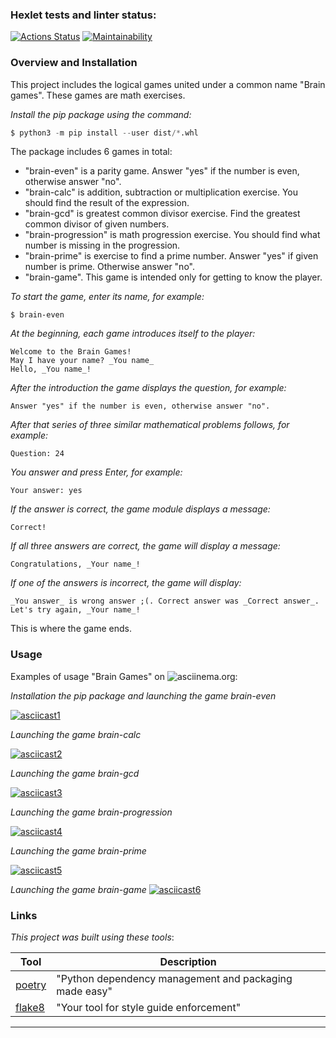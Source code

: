 ### Hexlet tests and linter status:

[![Actions Status](https://github.com/RustSaf/python-project-49/actions/workflows/hexlet-check.yml/badge.svg)](https://github.com/RustSaf/python-project-49/actions)
[![Maintainability](https://api.codeclimate.com/v1/badges/1b347846c0c66e6c280e/maintainability)](https://codeclimate.com/github/RustSaf/python-project-49/maintainability)


### Overview and Installation

This project includes the logical games united under a common name "Brain games".
These games are math exercises.

_Install the pip package using the command:_
```python
$ python3 -m pip install --user dist/*.whl
```

The package includes 6 games in total:
- "brain-even" is a parity game. Answer "yes" if the number is even, otherwise answer "no".
- "brain-calc" is addition, subtraction or multiplication exercise. You should find the result of the expression.
- "brain-gcd" is greatest common divisor exercise. Find the greatest common divisor of given numbers.
- "brain-progression" is math progression exercise. You should find what number is missing in the progression.
- "brain-prime" is exercise to find a prime number. Answer "yes" if given number is prime. Otherwise answer "no".
- "brain-game". This game is intended only for getting to know the player.



_To start the game, enter its name, for example:_
```
$ brain-even
```

_At the beginning, each game introduces itself to the player:_
```
Welcome to the Brain Games!
May I have your name? _You name_
Hello, _You name_!
```

_After the introduction the game displays the question, for example:_ 
```
Answer "yes" if the number is even, otherwise answer "no".
```

_After that series of three similar mathematical problems follows, for example:_
```
Question: 24
```

_You answer and press Enter, for example:_
```
Your answer: yes
```

_If the answer is correct, the game module displays a message:_ 
```
Correct!
```

_If all three answers are correct, the game will display a message:_ 
```
Congratulations, _Your name_!
```

_If one of the answers is incorrect, the game will display:_
```
_You answer_ is wrong answer ;(. Correct answer was _Correct answer_.
Let's try again, _Your name_!
```

This is where the game ends.


### Usage

Examples of usage "Brain Games" on ![asciinema.org](https://asciinema.org):

_Installation the pip package and launching the game brain-even_

[![asciicast1](https://asciinema.org/a/Nx40PPsyifkRWp5sE2kBeND0n.png)](https://asciinema.org/a/Nx40PPsyifkRWp5sE2kBeND0n)

_Launching the game brain-calc_

[![asciicast2](https://asciinema.org/a/PSwWy5V0hQnMPlVsoEHLsVcEE.png)](https://asciinema.org/a/PSwWy5V0hQnMPlVsoEHLsVcEE)

_Launching the game brain-gcd_

[![asciicast3](https://asciinema.org/a/LKTbMynzvh4EDh3r5hawnSt5g.png)](https://asciinema.org/a/LKTbMynzvh4EDh3r5hawnSt5g)

_Launching the game brain-progression_

[![asciicast4](https://asciinema.org/a/CKYT8VAvxaSclPRhqJ1gw35rd.png)](https://asciinema.org/a/CKYT8VAvxaSclPRhqJ1gw35rd)

_Launching the game brain-prime_

[![asciicast5](https://asciinema.org/a/5CXzVzHOEsIDQp2uSMOLRQV0x.png)](https://asciinema.org/a/5CXzVzHOEsIDQp2uSMOLRQV0x)

_Launching the game brain-game_
[![asciicast6](https://asciinema.org/a/JvOfrLlPtkpWo3GSbvRDswk4S.png)](https://asciinema.org/a/JvOfrLlPtkpWo3GSbvRDswk4S)


### Links

_This project was built using these tools_:

| Tool                                                                        | Description                                             |
|-----------------------------------------------------------------------------|---------------------------------------------------------|
| [poetry](https://python-poetry.org/)                                        | "Python dependency management and packaging made easy"  |
| [flake8](https://flake8.pycqa.org/)                                         | "Your tool for style guide enforcement"                 |

---
